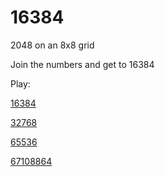 # 16384
2048 on an 8x8 grid

Join the numbers and get to 16384

Play:

[16384](https://true16384.github.io/16384/)

[32768](https://true16384.github.io/32768/)

[65536](https://true16384.github.io/65536/)

[67108864](https://true16384.github.io/67108864/)

